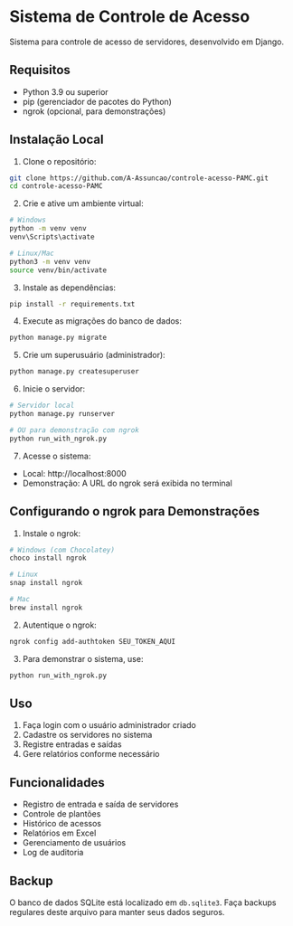 # Sistema de Controle de Acesso

Sistema para controle de acesso de servidores, desenvolvido em Django.

## Requisitos

- Python 3.9 ou superior
- pip (gerenciador de pacotes do Python)
- ngrok (opcional, para demonstrações)

## Instalação Local

1. Clone o repositório:
```bash
git clone https://github.com/A-Assuncao/controle-acesso-PAMC.git
cd controle-acesso-PAMC
```

2. Crie e ative um ambiente virtual:
```bash
# Windows
python -m venv venv
venv\Scripts\activate

# Linux/Mac
python3 -m venv venv
source venv/bin/activate
```

3. Instale as dependências:
```bash
pip install -r requirements.txt
```

4. Execute as migrações do banco de dados:
```bash
python manage.py migrate
```

5. Crie um superusuário (administrador):
```bash
python manage.py createsuperuser
```

6. Inicie o servidor:
```bash
# Servidor local
python manage.py runserver

# OU para demonstração com ngrok
python run_with_ngrok.py
```

7. Acesse o sistema:
- Local: http://localhost:8000
- Demonstração: A URL do ngrok será exibida no terminal

## Configurando o ngrok para Demonstrações

1. Instale o ngrok:
```bash
# Windows (com Chocolatey)
choco install ngrok

# Linux
snap install ngrok

# Mac
brew install ngrok
```

2. Autentique o ngrok:
```bash
ngrok config add-authtoken SEU_TOKEN_AQUI
```

3. Para demonstrar o sistema, use:
```bash
python run_with_ngrok.py
```

## Uso

1. Faça login com o usuário administrador criado
2. Cadastre os servidores no sistema
3. Registre entradas e saídas
4. Gere relatórios conforme necessário

## Funcionalidades

- Registro de entrada e saída de servidores
- Controle de plantões
- Histórico de acessos
- Relatórios em Excel
- Gerenciamento de usuários
- Log de auditoria

## Backup

O banco de dados SQLite está localizado em `db.sqlite3`. Faça backups regulares deste arquivo para manter seus dados seguros. 